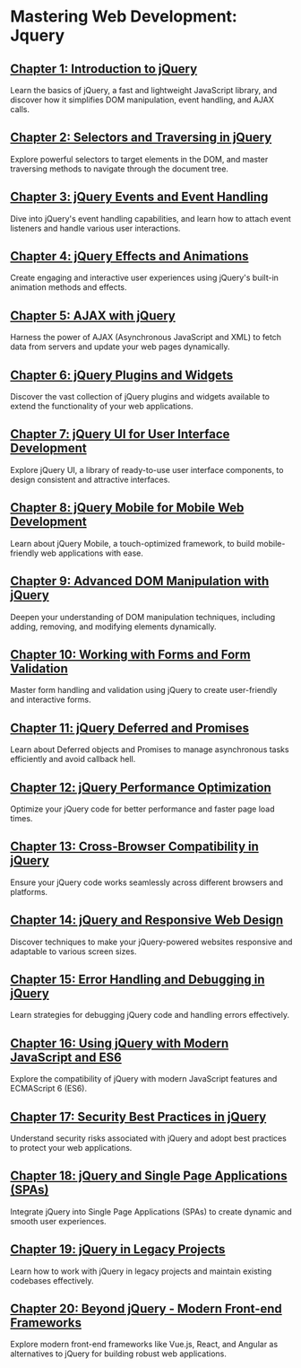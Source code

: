 # Mastering Web Development: Jquery

## [Chapter 1: Introduction to jQuery](https://learn.blitzbudget.com/coding/frontend/javascript/mastering-web-development-jquery/chapter-1-introduction-to-jquery)

Learn the basics of jQuery, a fast and lightweight JavaScript library, and discover how it simplifies DOM manipulation, event handling, and AJAX calls.

## [Chapter 2: Selectors and Traversing in jQuery](https://learn.blitzbudget.com/coding/frontend/javascript/mastering-web-development-jquery/chapter-2-selectors-and-traversing-in-jquery)

Explore powerful selectors to target elements in the DOM, and master traversing methods to navigate through the document tree.

## [Chapter 3: jQuery Events and Event Handling](https://learn.blitzbudget.com/coding/frontend/javascript/mastering-web-development-jquery/chapter-3-jquery-events-and-event-handling)

Dive into jQuery's event handling capabilities, and learn how to attach event listeners and handle various user interactions.

## [Chapter 4: jQuery Effects and Animations](https://learn.blitzbudget.com/coding/frontend/javascript/mastering-web-development-jquery/chapter-4-jquery-effects-and-animations)

Create engaging and interactive user experiences using jQuery's built-in animation methods and effects.

## [Chapter 5: AJAX with jQuery](https://learn.blitzbudget.com/coding/frontend/javascript/mastering-web-development-jquery/chapter-5-ajax-with-jquery)

Harness the power of AJAX (Asynchronous JavaScript and XML) to fetch data from servers and update your web pages dynamically.

## [Chapter 6: jQuery Plugins and Widgets](https://learn.blitzbudget.com/coding/frontend/javascript/mastering-web-development-jquery/chapter-6-jquery-plugins-and-widgets)

Discover the vast collection of jQuery plugins and widgets available to extend the functionality of your web applications.

## [Chapter 7: jQuery UI for User Interface Development](https://learn.blitzbudget.com/coding/frontend/javascript/mastering-web-development-jquery/chapter-7-jquery-ui-for-user-interface-development)

Explore jQuery UI, a library of ready-to-use user interface components, to design consistent and attractive interfaces.

## [Chapter 8: jQuery Mobile for Mobile Web Development](https://learn.blitzbudget.com/coding/frontend/javascript/mastering-web-development-jquery/chapter-8-jquery-mobile-for-mobile-web-development)

Learn about jQuery Mobile, a touch-optimized framework, to build mobile-friendly web applications with ease.

## [Chapter 9: Advanced DOM Manipulation with jQuery](https://learn.blitzbudget.com/coding/frontend/javascript/mastering-web-development-jquery/chapter-9-advanced-dom-manipulation-with-jquery)

Deepen your understanding of DOM manipulation techniques, including adding, removing, and modifying elements dynamically.

## [Chapter 10: Working with Forms and Form Validation](https://learn.blitzbudget.com/coding/frontend/javascript/mastering-web-development-jquery/chapter-10-working-with-forms-and-form-validation)

Master form handling and validation using jQuery to create user-friendly and interactive forms.

## [Chapter 11: jQuery Deferred and Promises](https://learn.blitzbudget.com/coding/frontend/javascript/mastering-web-development-jquery/chapter-11-jquery-deferred-and-promises)

Learn about Deferred objects and Promises to manage asynchronous tasks efficiently and avoid callback hell.

## [Chapter 12: jQuery Performance Optimization](https://learn.blitzbudget.com/coding/frontend/javascript/mastering-web-development-jquery/chapter-12-jquery-performance-optimization)

Optimize your jQuery code for better performance and faster page load times.

## [Chapter 13: Cross-Browser Compatibility in jQuery](https://learn.blitzbudget.com/coding/frontend/javascript/mastering-web-development-jquery/chapter-13-cross-browser-compatibility-in-jquery)

Ensure your jQuery code works seamlessly across different browsers and platforms.

## [Chapter 14: jQuery and Responsive Web Design](https://learn.blitzbudget.com/coding/frontend/javascript/mastering-web-development-jquery/chapter-14-jquery-and-responsive-web-design)

Discover techniques to make your jQuery-powered websites responsive and adaptable to various screen sizes.

## [Chapter 15: Error Handling and Debugging in jQuery](https://learn.blitzbudget.com/coding/frontend/javascript/mastering-web-development-jquery/chapter-15-error-handling-and-debugging-in-jquery)

Learn strategies for debugging jQuery code and handling errors effectively.

## [Chapter 16: Using jQuery with Modern JavaScript and ES6](https://learn.blitzbudget.com/coding/frontend/javascript/mastering-web-development-jquery/chapter-16-using-jquery-with-modern-javascript-and-es6)

Explore the compatibility of jQuery with modern JavaScript features and ECMAScript 6 (ES6).

## [Chapter 17: Security Best Practices in jQuery](https://learn.blitzbudget.com/coding/frontend/javascript/mastering-web-development-jquery/chapter-17-security-best-practices-in-jquery)

Understand security risks associated with jQuery and adopt best practices to protect your web applications.

## [Chapter 18: jQuery and Single Page Applications (SPAs)](https://learn.blitzbudget.com/coding/frontend/javascript/mastering-web-development-jquery/chapter-18-jquery-and-single-page-applications-spas)

Integrate jQuery into Single Page Applications (SPAs) to create dynamic and smooth user experiences.

## [Chapter 19: jQuery in Legacy Projects](https://learn.blitzbudget.com/coding/frontend/javascript/mastering-web-development-jquery/chapter-19-jquery-in-legacy-projects)

Learn how to work with jQuery in legacy projects and maintain existing codebases effectively.

## [Chapter 20: Beyond jQuery - Modern Front-end Frameworks](https://learn.blitzbudget.com/coding/frontend/javascript/mastering-web-development-jquery/chapter-20-beyond-jquery-modern-front-end-frameworks)

Explore modern front-end frameworks like Vue.js, React, and Angular as alternatives to jQuery for building robust web applications.
